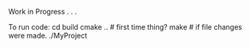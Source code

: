 Work in Progress . . .


To run code:
cd build
cmake .. # first time thing?
make # if file changes were made.
./MyProject
